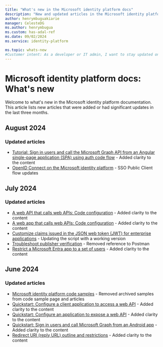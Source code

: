```yaml
---
title: "What's new in the Microsoft identity platform docs"
description: "New and updated articles in the Microsoft identity platform documentation."
author: henrymbuguakiarie
manager: CelesteDG
ms.author: henrymbugua
ms.custom: has-adal-ref
ms.date: 09/02/2024
ms.service: identity-platform

ms.topic: whats-new
#Customer intent: As a developer or IT admin, I want to stay updated on the latest changes and additions to the Microsoft identity platform documentation, so that I can ensure that my applications and systems are using the most current and relevant information.
---
```


# Microsoft identity platform docs: What's new

Welcome to what's new in the Microsoft identity platform documentation. This article lists new articles that were added or had significant updates in the last three months.

## August 2024

### Updated articles

- [Tutorial: Sign in users and call the Microsoft Graph API from an Angular single-page application (SPA) using auth code flow](tutorial-v2-angular-auth-code.md) - Added clarity to the content
- [OpenID Connect on the Microsoft identity platform](v2-protocols-oidc.md) - SSO Public Client flow updates

## July 2024

### Updated articles


- [A web API that calls web APIs: Code configuration](scenario-web-api-call-api-app-configuration.md) - Added clarity to the content
- [A web app that calls web APIs: Code configuration](scenario-web-app-call-api-app-configuration.md) - Added clarity to the content
- [Customize claims issued in the JSON web token (JWT) for enterprise applications](jwt-claims-customization.md) - Updating the script with a working version
- [Troubleshoot publisher verification](troubleshoot-publisher-verification.md) - Removed reference to Postman
- [Restrict a Microsoft Entra app to a set of users](howto-restrict-your-app-to-a-set-of-users.md) - Added clarity to the content


## June 2024

### Updated articles

- [Microsoft identity platform code samples](sample-v2-code.md) - Removed archived samples from code sample page and articles
- [Quickstart: Configure a client application to access a web API](quickstart-configure-app-access-web-apis.md) - Added clarity to the content
- [Quickstart: Configure an application to expose a web API](quickstart-configure-app-expose-web-apis.md) - Added clarity to the content
- [Quickstart: Sign in users and call Microsoft Graph from an Android app](quickstart-mobile-app-android-sign-in.md) - Added clarity to the content
- [Redirect URI (reply URL) outline and restrictions](reply-url.md) - Added clarity to the content

